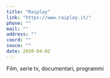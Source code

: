 ```yaml
---
title: "Raiplay"
link: "https://www.raiplay.it/"
phone: ""
mail: ""
address: ""
coord: ""
souce: ""
date: 2020-04-02
---
```


Film, serie tv, documentari, programmi
